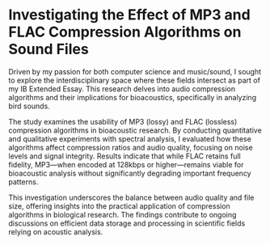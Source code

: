 # Investigating the Effect of MP3 and FLAC Compression Algorithms on Sound Files
Driven by my passion for both computer science and music/sound, I sought to explore the interdisciplinary space where these fields intersect as part of my IB Extended Essay. This research delves into audio compression algorithms and their implications for bioacoustics, specifically in analyzing bird sounds.

The study examines the usability of MP3 (lossy) and FLAC (lossless) compression algorithms in bioacoustic research. By conducting quantitative and qualitative experiments with spectral analysis, I evaluated how these algorithms affect compression ratios and audio quality, focusing on noise levels and signal integrity. Results indicate that while FLAC retains full fidelity, MP3—when encoded at 128kbps or higher—remains viable for bioacoustic analysis without significantly degrading important frequency patterns.

This investigation underscores the balance between audio quality and file size, offering insights into the practical application of compression algorithms in biological research. The findings contribute to ongoing discussions on efficient data storage and processing in scientific fields relying on acoustic analysis.

